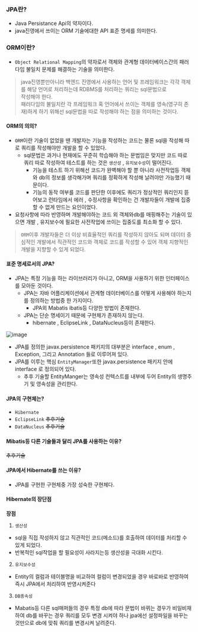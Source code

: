 ### JPA란?
- Java Persistance Api의 약자이다.
- java진영에서 쓰이는 ORM 기술에대한 API 표준 명세를 의미한다.

### ORM이란?
- `Object Relational Mapping`의 약자로서 객체와 관계형 데이터베이스간의 패러다임 불일치 문제를 해결하는 기술을 의미한다.

> java진영뿐만아니라 백엔드 진영에서 사용하는 언어 및 프레임워크는 각각 객체를 해당 언어로 처리하는데 RDBMS를 처리하는 쿼리는 sql문법으로 <br>작성해야 한다. <br>패러다임의 불일치란 각 프레임워크 혹 언어에서 쓰이는 객체를 영속(영구히 존재)하게 하기 위해선 sql문법을 따로 작성해야 하는 점을 의미하는 것이다.

#### ORM의 의의?
- `ORM`이란 기술이 없었을 땐 개발자는 기능을 작성하는 코드는 물론 sql을 작성해 따로 쿼리를 작성해야만 개발을 할 수 있었다.
  - sql문법은 과거나 현재에도 꾸준히 학습해야 하는 문법임은 맞지만 코드 따로 쿼리 따로 작성하여 테스트를 하는 것은 `생산성` , `유지보수성`이 떨어진다.
    - 기능을 테스트 하기 위해선 코드가 완벽해야 할 뿐 아니라 사전작업등 객체와 db의 정보를 생각해가며 쿼리를 정확하게 작성해 날려야만 가능했기 때문이다.
    - 기능의 동작 여부를 코드를 판단한 이후에도 쿼리가 정상적인 쿼리인지 뜯어보고 런타임에서 에러 , 수정사항을 확인하는 건 개발자들이 개발에 집중할 수 없게 만드는 요인이었다.
- 요청사항에 따라 반영하며 개발해야하는 코드 외 객체와db를 매핑해주는 기술이 있으면 개발 , 유지보수에 필요한 사전작업에 쓰이는 집중도를 최소화 할 수 있다.

> `ORM`이후 개발자들은 더 이상 비효율적인 쿼리를 작성하지 않아도 되며 데이터 중심적인 개발에서 직관적인 코드와 객체로 코드를 작성할 수 있어 객체 지향적인 개발을 지향할 수 있게 되었다.

#### 표준 명세로서의 JPA?
- JPA는 특정 기능을 하는 라이브러리가 아니고, ORM을 사용하기 위한 인터페이스를 모아둔 것이다.
  - JPA는 자바 어플리케이션에서 관계형 데이터베이스를 어떻게 사용해야 하는지를 정의하는 방법중 한 가지이다.
    - JPA외 Mabatis ibatis등 다양한 방법이 존재한다.
  - JPA는 단순 명세이기 때문에 구현체가 존재하지 않는다.
    - hibernate , EclipseLink , DataNucleus등이 존재한다.
    
![image](https://user-images.githubusercontent.com/98382954/210589038-d80259b0-49ee-44db-85b5-95a656d829b2.png)

  - JPA를 정의한 javax.persistence 패키지의 대부분은 interface , enum , Exception, 그리고  Annotation 들로 이루어져 있다.
  - JPA를 이루는 핵심 `EntityManager`또한 javax.persistence 패키지 안에 interface 로 정의되어 있다.
    - 추후 기술할 EntityManger는 영속성 컨텍스트를 내부에 두어 Entity의 생명주기 및 영속성을 관리한다.
 
#### JPA의 구현체는?
- `Hibernate`
- `EclipseLink` ~~추후기술~~
- `DataNucleus` ~~추후기술~~

#### Mibatis등 다른 기술들과 달리 JPA를 사용하는 이유?
~~추후기술~~

#### JPA에서 Hibernate를 쓰는 이유?
- JPA를 구현한 구현체중 가장 성숙한 구현체다.

#### Hibernate의 장단점
**장점**
1. `생산성`
  - sql을 직접 작성하지 않고 직관적인 코드(메소드)를 호출하여 데이터를 처리할 수 있게 되었다.
  - 반복적인 sql작업을 할 필요성이 사라지는등 생산성을 극대화 시킨다.
2. `유지보수성`
  - Entity의 컬럼과 테이블명을 비교하여 컬럼이 변경되었을 경우 바로바로 반영하여 즉시 JPA에서 처리하여 반영시켜준다
3. `DB종속성`
  - Mabatis등 다른 sql매퍼들의 경우 특정 db에 따라 문법이 바뀌는 경우가 비일비재하여 db를 바꾸는 경우 쿼리를 모두 변경 시켜야 하나 jpa에선 설정파일을 바꾸는 것만으로 db에 맞춰 쿼리를 변경시켜 날려준다.  
